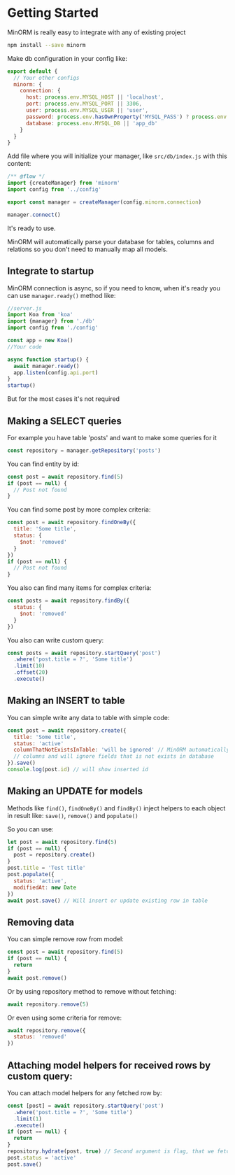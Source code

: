 # Getting Started

MinORM is really easy to integrate with any of existing project

```bash
npm install --save minorm
```

Make db configuration in your config like:

```js
export default {
  // Your other configs
  minorm: {
    connection: {
      host: process.env.MYSQL_HOST || 'localhost',
      port: process.env.MYSQL_PORT || 3306,
      user: process.env.MYSQL_USER || 'user',
      password: process.env.hasOwnProperty('MYSQL_PASS') ? process.env.MYSQL_PASS : 'password',
      database: process.env.MYSQL_DB || 'app_db'
    }
  }
}
```

Add file where you will initialize your manager, like `src/db/index.js` with this content:

```js
/** @flow */
import {createManager} from 'minorm'
import config from '../config'

export const manager = createManager(config.minorm.connection)

manager.connect()
```

It's ready to use.

MinORM will automatically parse your database for tables, columns and relations so you don't need to manually map all models.

## Integrate to startup

MinORM connection is async, so if you need to know, when it's ready you can use `manager.ready()` method like:

```js
//server.js
import Koa from 'koa'
import {manager} from './db'
import config from './config'

const app = new Koa()
//Your code

async function startup() {
  await manager.ready()
  app.listen(config.api.port)
}
startup()
```

But for the most cases it's not required

## Making a SELECT queries

For example you have table 'posts' and want to make some queries for it

```js
const repository = manager.getRepository('posts')
```

You can find entity by id:
```js
const post = await repository.find(5)
if (post == null) {
  // Post not found
}
```

You can find some post by more complex criteria:
```js
const post = await repository.findOneBy({
  title: 'Some title',
  status: {
    $not: 'removed'
  }
})
if (post == null) {
  // Post not found
}
```

You also can find many items for complex criteria:
```js
const posts = await repository.findBy({
  status: {
    $not: 'removed'
  }
})
```

You also can write custom query:
```js
const posts = await repository.startQuery('post')
  .where('post.title = ?', 'Some title')
  .limit(10)
  .offset(20)
  .execute()
```

## Making an INSERT to table

You can simple write any data to table with simple code:
```js
const post = await repository.create({
  title: 'Some title',
  status: 'active'
  columnThatNotExistsInTable: 'will be ignored' // MinORM automatically detect table
  // columns and will ignore fields that is not exists in database
}).save()
console.log(post.id) // will show inserted id
```

## Making an UPDATE for models

Methods like `find()`, `findOneBy()` and `findBy()` inject helpers to each object in result like: `save()`, `remove()` and `populate()`

So you can use:
```js
let post = await repository.find(5)
if (post == null) {
  post = repository.create()
}
post.title = 'Test title'
post.populate({
  status: 'active',
  modifiedAt: new Date
})
await post.save() // Will insert or update existing row in table
```

## Removing data

You can simple remove row from model:
```js
const post = await repository.find(5)
if (post == null) {
  return
}
await post.remove()
```

Or by using repository method to remove without fetching:
```js
await repository.remove(5)
```
Or even using some criteria for remove:
```js
await repository.remove({
  status: 'removed'
})
```

## Attaching model helpers for received rows by custom query:

You can attach model helpers for any fetched row by:
```js
const [post] = await repository.startQuery('post')
  .where('post.title = ?', 'Some title')
  .limit(1)
  .execute()
if (post == null) {
  return
}
repository.hydrate(post, true) // Second argument is flag, that we fetched this row
post.status = 'active'
post.save()
```